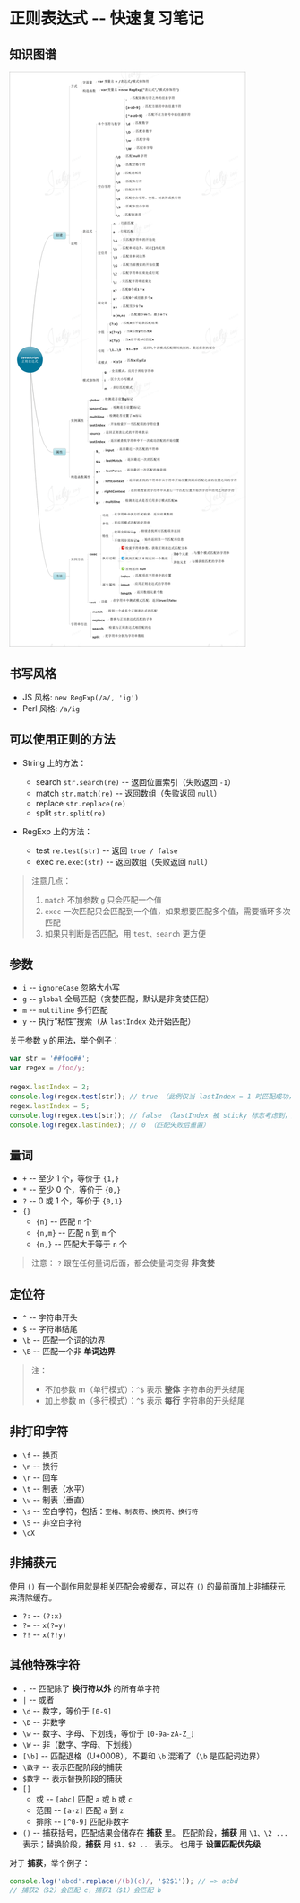 # 正则表达式 -- 快速复习笔记

## 知识图谱

![regexp_knowledge_map](./imgs/regexp_knowledge_map.png)

## 书写风格

- JS 风格: `new RegExp(/a/, 'ig')`
- Perl 风格: `/a/ig`

## 可以使用正则的方法

- String 上的方法：

  - search `str.search(re)` -- 返回位置索引（失败返回 `-1`）
  - match `str.match(re)` -- 返回数组（失败返回 `null`）
  - replace `str.replace(re)`
  - split `str.split(re)`

- RegExp 上的方法：
  - test `re.test(str)` -- 返回 `true / false`
  - exec `re.exec(str)` -- 返回数组（失败返回 `null`）

> 注意几点：
>
> 1. `match` 不加参数 `g` 只会匹配一个值
> 2. `exec` 一次匹配只会匹配到一个值，如果想要匹配多个值，需要循环多次匹配
> 3. 如果只判断是否匹配，用 `test、search` 更方便

## 参数

- `i` -- `ignoreCase` 忽略大小写
- `g` -- `global` 全局匹配（贪婪匹配，默认是非贪婪匹配）
- `m` -- `multiline` 多行匹配
- `y` -- 执行“粘性”搜索（从 `lastIndex` 处开始匹配）

关于参数 `y` 的用法，举个例子：

```javascript
var str = '##foo##';
var regex = /foo/y;

regex.lastIndex = 2;
console.log(regex.test(str)); // true （此例仅当 lastIndex = 1 时匹配成功，这就是 sticky 的作用）
regex.lastIndex = 5;
console.log(regex.test(str)); // false （lastIndex 被 sticky 标志考虑到，从而导致匹配失败）
console.log(regex.lastIndex); // 0 （匹配失败后重置）
```

## 量词

- `+` -- 至少 1 个，等价于 `{1,}`
- `*` -- 至少 0 个，等价于 `{0,}`
- `?` -- 0 或 1 个，等价于 `{0,1}`
- `{}`
  - `{n}` -- 匹配 `n` 个
  - `{n,m}` -- 匹配 `n` 到 `m` 个
  - `{n,}` -- 匹配大于等于 `n` 个

> 注意：
> `?` 跟在任何量词后面，都会使量词变得 **非贪婪**

## 定位符

- `^` -- 字符串开头
- `$` -- 字符串结尾
- `\b` -- 匹配一个词的边界
- `\B` -- 匹配一个非 **单词边界**

> 注：
>
> - 不加参数 m（单行模式）：`^$` 表示 **整体** 字符串的开头结尾
> - 加上参数 m（多行模式）：`^$` 表示 **每行** 字符串的开头结尾

## 非打印字符

- `\f` -- 换页
- `\n` -- 换行
- `\r` -- 回车
- `\t` -- 制表（水平）
- `\v` -- 制表（垂直）
- `\s` -- 空白字符，包括：`空格、制表符、换页符、换行符`
- `\S` -- 非空白字符
- `\cX`

## 非捕获元

使用 `()` 有一个副作用就是相关匹配会被缓存，可以在 `()` 的最前面加上非捕获元来清除缓存。

- `?:` -- `(?:x)`
- `?=` -- `x(?=y)`
- `?!` -- `x(?!y)`

## 其他特殊字符

- `.` -- 匹配除了 **换行符以外** 的所有单字符
- `|` -- 或者
- `\d` -- 数字，等价于 `[0-9]`
- `\D` -- 非数字
- `\w` -- 数字、字母、下划线，等价于 `[0-9a-zA-Z_]`
- `\W` -- 非（数字、字母、下划线）
- `[\b]` -- 匹配退格（U+0008），不要和 `\b` 混淆了（`\b` 是匹配词边界）
- `\数字` -- 表示匹配阶段的捕获
- `$数字` -- 表示替换阶段的捕获
- `[]`
  - 或 -- `[abc]` 匹配 `a` 或 `b` 或 `c`
  - 范围 -- `[a-z]` 匹配 `a` 到 `z`
  - 排除 -- `[^0-9]` 匹配非数字
- `()` -- 捕获括号，匹配结果会储存在 **捕获** 里。
  匹配阶段，**捕获** 用 `\1、\2 ...` 表示；替换阶段，**捕获** 用 `$1、$2 ...` 表示。
  也用于 **设置匹配优先级**

对于 **捕获**，举个例子：

```javascript
console.log('abcd'.replace(/(b)(c)/, '$2$1')); // => acbd
// 捕获2（$2）会匹配 c，捕获1（$1）会匹配 b
```
